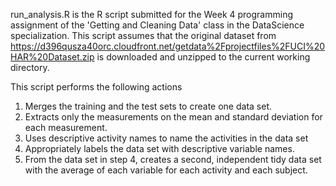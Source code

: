run_analysis.R is the R script submitted for the Week 4 programming assignment of the 'Getting and
Cleaning Data' class in the DataScience specialization. This script assumes that the original 
dataset from https://d396qusza40orc.cloudfront.net/getdata%2Fprojectfiles%2FUCI%20HAR%20Dataset.zip
is downloaded and unzipped to the current working directory.

This script performs the following actions
1. Merges the training and the test sets to create one data set.
2. Extracts only the measurements on the mean and standard deviation for each measurement.
3. Uses descriptive activity names to name the activities in the data set
4. Appropriately labels the data set with descriptive variable names.
5. From the data set in step 4, creates a second, independent tidy data set with the average of each variable for each activity and each subject.
